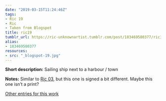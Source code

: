 ```yaml
---
date: "2019-03-15T11:24:46Z"
tags:
- Ric 19
- Ric
- Taken from Blogspot
title: ric19
tumblr_url: https://ric-unknownartist.tumblr.com/post/183469580377/ric19
alias:
- 183469580377
resources:
- src: "_blogspot-19.jpg"
---
```


**Short description:** Sailing ship next to a harbour / town

**Notes:** Similar to [Ric 03](/tags/Ric-03), but this one is signed a bit different. Maybe this one isn’t a print?

[Other entries for this work](/tags/Ric-19)
